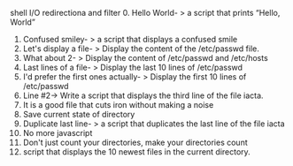 shell I/O redirectiona and filter
0. Hello World- > a script that prints “Hello, World”
1. Confused smiley- >  a script that displays a confused smile
2. Let's display a file- > Display the content of the /etc/passwd file.
3. What about 2- > Display the content of /etc/passwd and /etc/hosts 
4. Last lines of a file- > Display the last 10 lines of /etc/passwd
5.  I'd prefer the first ones actually- > Display the first 10 lines of /etc/passwd
6. Line #2-> Write a script that displays the third line of the file iacta.
7. It is a good file that cuts iron without making a noise
8.  Save current state of directory
9. Duplicate last line- > a script that duplicates the last line of the file iacta
10. No more javascript
11. Don't just count your directories, make your directories count
12. script that displays the 10 newest files in the current directory.

